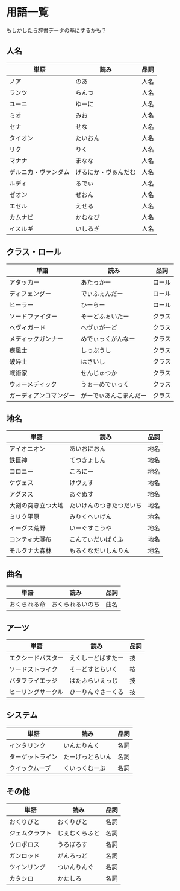 # 用語一覧

もしかしたら辞書データの基にするかも？

## 人名
| 単語 | 読み | 品詞 |
|---|---|---|
| ノア | のあ | 人名 |
| ランツ | らんつ | 人名 |
| ユーニ | ゆーに | 人名 |
| ミオ | みお | 人名 |
| セナ | せな | 人名 |
| タイオン | たいおん | 人名 |
| リク | りく | 人名 |
| マナナ | まなな | 人名 |
| ゲルニカ・ヴァンダム | げるにか・ヴぁんだむ | 人名 |
| ルディ | るでぃ | 人名 |
| ゼオン | ぜおん | 人名 |
| エセル | えせる | 人名 |
| カムナビ | かむなび | 人名 |
| イスルギ | いしるぎ | 人名 |

## クラス・ロール
| 単語 | 読み | 品詞 |
|---|---|---|
| アタッカー | あたっかー | ロール |
| ディフェンダー | でぃふぇんだー | ロール |
| ヒーラー | ひーらー | ロール |
| ソードファイター | そーどふぁいたー | クラス |
| ヘヴィガード | へヴぃがーど | クラス |
| メディックガンナー | めでぃっくがんなー | クラス |
| 疾風士 | しっぷうし | クラス |
| 破砕士 | はさいし | クラス |
| 戦術家 | せんじゅつか | クラス |
| ウォーメディック | うぉーめでぃっく | クラス |
| ガーディアンコマンダー | がーでぃあんこまんだー | クラス |

## 地名
| 単語 | 読み | 品詞 |
|---|---|---|
| アイオニオン | あいおにおん | 地名 |
| 鉄巨神 | てつきょしん | 地名 |
| コロニー | ころにー | 地名 |
| ケヴェス | けヴぇす | 地名 |
| アグヌス | あぐぬす | 地名 |
| 大剣の突き立つ大地 | たいけんのつきたつだいち | 地名 |
| ミリク平原 | みりくへいげん | 地名 |
| イーグス荒野 | いーぐすこうや | 地名 |
| コンティ大瀑布 | こんてぃだいばくふ | 地名 |
| モルクナ大森林 | もるくなだいしんりん | 地名 |

## 曲名
| 単語 | 読み | 品詞 |
|---|---|---|
| おくられる命 | おくられるいのち | 曲名 |

## アーツ
| 単語 | 読み | 品詞 |
|---|---|---|
| エクシードバスター | えくしーどばすたー | 技 |
| ソードストライク | そーどすとらいく | 技 |
| バタフライエッジ | ばたふらいえっじ | 技 |
| ヒーリングサークル | ひーりんぐさーくる | 技 |

## システム
| 単語 | 読み | 品詞 |
|---|---|---|
| インタリンク | いんたりんく | 名詞 |
| ターゲットライン | たーげっとらいん | 名詞 |
| クイックムーブ | くいっくむーぶ | 名詞 |

## その他
| 単語 | 読み | 品詞 |
|---|---|---|
| おくりびと | おくりびと | 名詞 |
| ジェムクラフト | じぇむくらふと | 名詞 |
| ウロボロス | うろぼろす | 名詞 |
| ガンロッド | がんろっど | 名詞 |
| ツインリング | ついんりんぐ | 名詞 |
| カタシロ | かたしろ | 名詞 |
